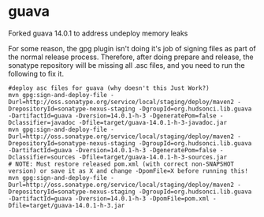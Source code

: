 # guava
Forked guava 14.0.1 to address undeploy memory leaks

For some reason, the gpg plugin isn't doing it's job of signing files as part of the
normal release process. Therefore, after doing prepare and release, the sonatype
repository will be missing all .asc files, and you need to run the following to fix it.

    #deploy asc files for guava (why doesn't this Just Work?)
    mvn gpg:sign-and-deploy-file -Durl=http://oss.sonatype.org/service/local/staging/deploy/maven2 -DrepositoryId=sonatype-nexus-staging -DgroupId=org.hudsonci.lib.guava -DartifactId=guava -Dversion=14.0.1-h-3 -DgeneratePom=false -Dclassifier=javadoc -Dfile=target/guava-14.0.1-h-3-javadoc.jar
    mvn gpg:sign-and-deploy-file -Durl=http://oss.sonatype.org/service/local/staging/deploy/maven2 -DrepositoryId=sonatype-nexus-staging -DgroupId=org.hudsonci.lib.guava -DartifactId=guava -Dversion=14.0.1-h-3 -DgeneratePom=false -Dclassifier=sources -Dfile=target/guava-14.0.1-h-3-sources.jar
    # NOTE: Must restore released pom.xml (with correct non-SNAPSHOT version) or save it as X and change -DpomFile=X before running this!
    mvn gpg:sign-and-deploy-file -Durl=http://oss.sonatype.org/service/local/staging/deploy/maven2 -DrepositoryId=sonatype-nexus-staging -DgroupId=org.hudsonci.lib.guava -DartifactId=guava -Dversion=14.0.1-h-3 -DpomFile=pom.xml -Dfile=target/guava-14.0.1-h-3.jar

